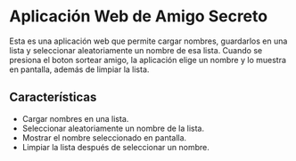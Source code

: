 # Aplicación Web de Amigo Secreto

Esta es una aplicación web que permite cargar nombres, guardarlos en una lista y seleccionar aleatoriamente un nombre de esa lista. Cuando se presiona el boton sortear amigo, la aplicación elige un nombre y lo muestra en pantalla, además de limpiar la lista.

## Características

- Cargar nombres en una lista.
- Seleccionar aleatoriamente un nombre de la lista.
- Mostrar el nombre seleccionado en pantalla.
- Limpiar la lista después de seleccionar un nombre.
